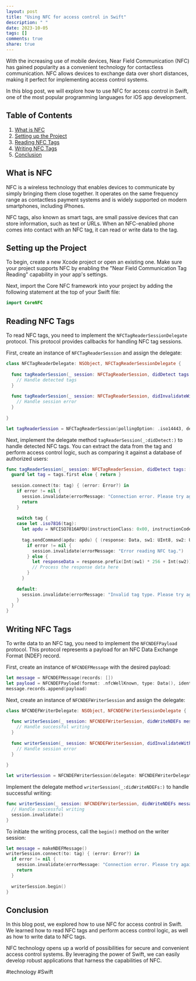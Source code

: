 ```yaml
---
layout: post
title: "Using NFC for access control in Swift"
description: " "
date: 2023-10-05
tags: []
comments: true
share: true
---
```


With the increasing use of mobile devices, Near Field Communication (NFC) has gained popularity as a convenient technology for contactless communication. NFC allows devices to exchange data over short distances, making it perfect for implementing access control systems.

In this blog post, we will explore how to use NFC for access control in Swift, one of the most popular programming languages for iOS app development.

## Table of Contents

1. [What is NFC](#what-is-nfc)
2. [Setting up the Project](#setting-up-the-project)
3. [Reading NFC Tags](#reading-nfc-tags)
4. [Writing NFC Tags](#writing-nfc-tags)
5. [Conclusion](#conclusion)

## What is NFC

NFC is a wireless technology that enables devices to communicate by simply bringing them close together. It operates on the same frequency range as contactless payment systems and is widely supported on modern smartphones, including iPhones.

NFC tags, also known as smart tags, are small passive devices that can store information, such as text or URLs. When an NFC-enabled phone comes into contact with an NFC tag, it can read or write data to the tag.

## Setting up the Project

To begin, create a new Xcode project or open an existing one. Make sure your project supports NFC by enabling the "Near Field Communication Tag Reading" capability in your app's settings.

Next, import the Core NFC framework into your project by adding the following statement at the top of your Swift file:

```swift
import CoreNFC
```

## Reading NFC Tags

To read NFC tags, you need to implement the `NFCTagReaderSessionDelegate` protocol. This protocol provides callbacks for handling NFC tag sessions.

First, create an instance of `NFCTagReaderSession` and assign the delegate:

```swift
class NFCTagReaderDelegate: NSObject, NFCTagReaderSessionDelegate {
  
  func tagReaderSession(_ session: NFCTagReaderSession, didDetect tags: [NFCTag]) {
    // Handle detected tags
  }
  
  func tagReaderSession(_ session: NFCTagReaderSession, didInvalidateWithError error: Error) {
    // Handle session error
  }
  
}

let tagReaderSession = NFCTagReaderSession(pollingOption: .iso14443, delegate: NFCTagReaderDelegate(), queue: nil)
```

Next, implement the delegate method `tagReaderSession(_:didDetect:)` to handle detected NFC tags. You can extract the data from the tag and perform access control logic, such as comparing it against a database of authorized users:

```swift
func tagReaderSession(_ session: NFCTagReaderSession, didDetect tags: [NFCTag]) {
  guard let tag = tags.first else { return }
  
  session.connect(to: tag) { (error: Error?) in
    if error != nil {
      session.invalidate(errorMessage: "Connection error. Please try again.")
      return
    }
    
    switch tag {
    case let .iso7816(tag):
      let apdu = NFCISO7816APDU(instructionClass: 0x00, instructionCode: 0xB0, p1Parameter: 0x00, p2Parameter: 0x00, data: Data(), expectedResponseLength: 16)
      
      tag.sendCommand(apdu: apdu) { (response: Data, sw1: UInt8, sw2: UInt8, error: Error?) in
        if error != nil {
          session.invalidate(errorMessage: "Error reading NFC tag.")
        } else {
          let responseData = response.prefix(Int(sw1) * 256 + Int(sw2))
          // Process the response data here
        }
      }
      
    default:
      session.invalidate(errorMessage: "Invalid tag type. Please try again with a different tag.")
    }
  }
}
```

## Writing NFC Tags

To write data to an NFC tag, you need to implement the `NFCNDEFPayload` protocol. This protocol represents a payload for an NFC Data Exchange Format (NDEF) record.

First, create an instance of `NFCNDEFMessage` with the desired payload:

```swift
let message = NFCNDEFMessage(records: [])
let payload = NFCNDEFPayload(format: .nfcWellKnown, type: Data(), identifier: Data(), payload: Data())
message.records.append(payload)
```

Next, create an instance of `NFCNDEFWriterSession` and assign the delegate:

```swift
class NFCNDEFWriterDelegate: NSObject, NFCNDEFWriterSessionDelegate {
  
  func writerSession(_ session: NFCNDEFWriterSession, didWriteNDEFs messages: [NFCNDEFMessage]) {
    // Handle successful writing
  }
  
  func writerSession(_ session: NFCNDEFWriterSession, didInvalidateWithError error: Error) {
    // Handle session error
  }
  
}

let writerSession = NFCNDEFWriterSession(delegate: NFCNDEFWriterDelegate(), queue: nil)
```

Implement the delegate method `writerSession(_:didWriteNDEFs:)` to handle successful writing:

```swift
func writerSession(_ session: NFCNDEFWriterSession, didWriteNDEFs messages: [NFCNDEFMessage]) {
  // Handle successful writing
  session.invalidate()
}
```

To initiate the writing process, call the `begin()` method on the writer session:

```swift
let message = makeNDEFMessage()
writerSession.connect(to: tag) { (error: Error?) in
  if error != nil {
    session.invalidate(errorMessage: "Connection error. Please try again.")
    return
  }
  
  writerSession.begin()
}
```

## Conclusion

In this blog post, we explored how to use NFC for access control in Swift. We learned how to read NFC tags and perform access control logic, as well as how to write data to NFC tags.

NFC technology opens up a world of possibilities for secure and convenient access control systems. By leveraging the power of Swift, we can easily develop robust applications that harness the capabilities of NFC.

#technology #Swift